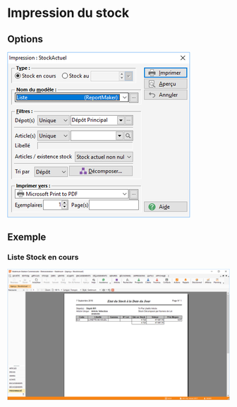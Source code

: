 # Impression du stock

## Options


![](Fenetre.png)


## Exemple


### Liste Stock en cours


![](Exemple.png)


 


